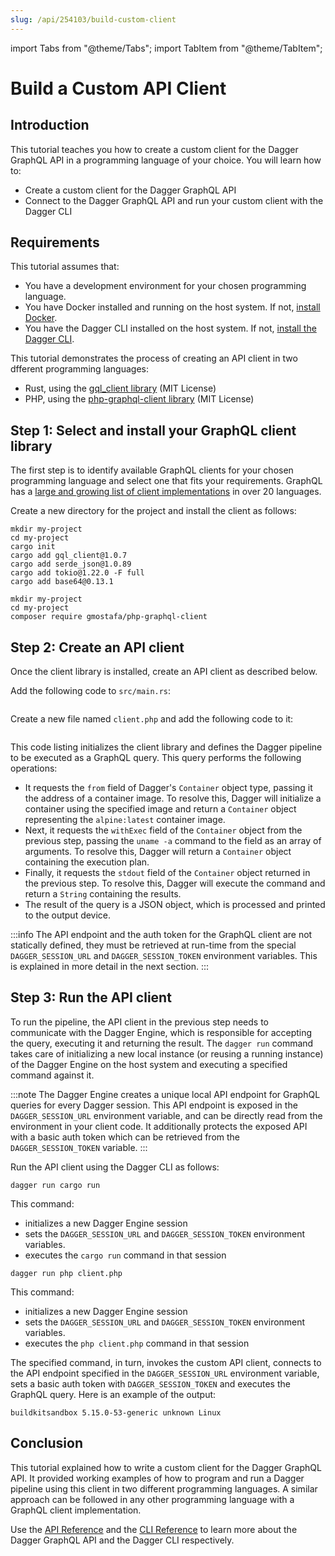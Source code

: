 ```yaml
---
slug: /api/254103/build-custom-client
---
```


import Tabs from "@theme/Tabs";
import TabItem from "@theme/TabItem";

# Build a Custom API Client

## Introduction

This tutorial teaches you how to create a custom client for the Dagger GraphQL API in a programming language of your choice. You will learn how to:

- Create a custom client for the Dagger GraphQL API
- Connect to the Dagger GraphQL API and run your custom client with the Dagger CLI

## Requirements

This tutorial assumes that:

- You have a development environment for your chosen programming language.
- You have Docker installed and running on the host system. If not, [install Docker](https://docs.docker.com/engine/install/).
- You have the Dagger CLI installed on the host system. If not, [install the Dagger CLI](../cli/465058-install.md).

This tutorial demonstrates the process of creating an API client in two dfferent programming languages:

- Rust, using the [gql_client library](https://github.com/arthurkhlghatyan/gql-client-rs) (MIT License)
- PHP, using the [php-graphql-client library](https://github.com/mghoneimy/php-graphql-client) (MIT License)

## Step 1: Select and install your GraphQL client library

The first step is to identify available GraphQL clients for your chosen programming language and select one that fits your requirements. GraphQL has a [large and growing list of client implementations](https://graphql.org/code/#language-support) in over 20 languages.

Create a new directory for the project and install the client as follows:

<Tabs>
<TabItem value="Rust">

```shell
mkdir my-project
cd my-project
cargo init
cargo add gql_client@1.0.7
cargo add serde_json@1.0.89
cargo add tokio@1.22.0 -F full
cargo add base64@0.13.1
```

</TabItem>
<TabItem value="PHP">

```shell
mkdir my-project
cd my-project
composer require gmostafa/php-graphql-client
```

</TabItem>
</Tabs>

## Step 2: Create an API client

Once the client library is installed, create an API client as described below.

<Tabs>
<TabItem value="Rust">

Add the following code to `src/main.rs`:

```rust file=snippets/build-custom-client/step2/main.rs
```

</TabItem>
<TabItem value="PHP">

Create a new file named `client.php` and add the following code to it:

```php file=snippets/build-custom-client/step2/client.php
```

</TabItem>
</Tabs>

This code listing initializes the client library and defines the Dagger pipeline to be executed as a GraphQL query. This query performs the following operations:

- It requests the `from` field of Dagger's `Container` object type, passing it the address of a container image. To resolve this, Dagger will initialize a container using the specified image and return a `Container` object representing the `alpine:latest` container image.
- Next, it requests the `withExec` field of the `Container` object from the previous step, passing  the `uname -a` command to the field as an array of arguments. To resolve this, Dagger will return a `Container` object containing the execution plan.
- Finally, it requests the `stdout` field of the `Container` object returned in the previous step. To resolve this, Dagger will execute the command and return a `String` containing the results.
- The result of the query is a JSON object, which is processed and printed to the output device.

:::info
The API endpoint and the auth token for the GraphQL client are not statically defined, they must be retrieved at run-time from the special `DAGGER_SESSION_URL` and `DAGGER_SESSION_TOKEN` environment variables. This is explained in more detail in the next section.
:::

## Step 3: Run the API client

To run the pipeline, the API client in the previous step needs to communicate with the Dagger Engine, which is responsible for accepting the query, executing it and returning the result. The `dagger run` command takes care of initializing a new local instance (or reusing a running instance) of the Dagger Engine on the host system and executing a specified command against it.

:::note
The Dagger Engine creates a unique local API endpoint for GraphQL queries for every Dagger session. This API endpoint is exposed in the `DAGGER_SESSION_URL` environment variable, and can be directly read from the environment in your client code.
It additionally protects the exposed API with a basic auth token which can be retrieved from the `DAGGER_SESSION_TOKEN` variable.
:::

Run the API client using the Dagger CLI as follows:

<Tabs>
<TabItem value="Rust">

```shell
dagger run cargo run
```

This command:

- initializes a new Dagger Engine session
- sets the `DAGGER_SESSION_URL` and `DAGGER_SESSION_TOKEN` environment variables.
- executes the `cargo run` command in that session

</TabItem>
<TabItem value="PHP">

```shell
dagger run php client.php
```

This command:

- initializes a new Dagger Engine session
- sets the `DAGGER_SESSION_URL` and `DAGGER_SESSION_TOKEN` environment variables.
- executes the `php client.php` command in that session

</TabItem>
</Tabs>

The specified command, in turn, invokes the custom API client, connects to the API endpoint specified in the `DAGGER_SESSION_URL` environment variable, sets
a basic auth token with `DAGGER_SESSION_TOKEN` and executes the GraphQL query. Here is an example of the output:

```shell
buildkitsandbox 5.15.0-53-generic unknown Linux
```

## Conclusion

This tutorial explained how to write a custom client for the Dagger GraphQL API. It provided working examples of how to program and run a Dagger pipeline using this client in two different programming languages. A similar approach can be followed in any other programming language with a GraphQL client implementation.

Use the [API Reference](https://docs.dagger.io/api/reference) and the [CLI Reference](../cli/979595-reference.md) to learn more about the Dagger GraphQL API and the Dagger CLI respectively.
